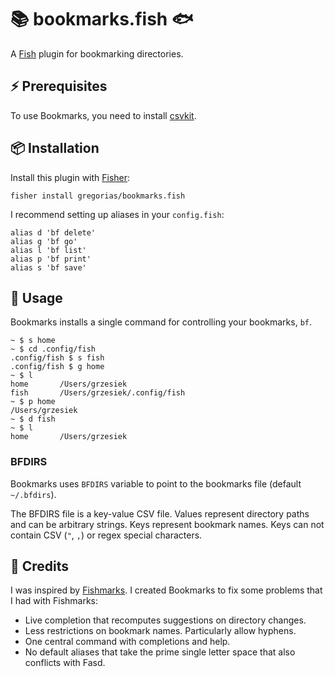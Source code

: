 # 📚 bookmarks.fish 🐟

A [Fish] plugin for bookmarking directories.

## ⚡️ Prerequisites

To use Bookmarks, you need to install [csvkit].

## 📦 Installation

Install this plugin with [Fisher][fisher]:

```fish
fisher install gregorias/bookmarks.fish
```

I recommend setting up aliases in your `config.fish`:

```fish
alias d 'bf delete'
alias g 'bf go'
alias l 'bf list'
alias p 'bf print'
alias s 'bf save'
```

## 🚀 Usage

Bookmarks installs a single command for controlling your bookmarks, `bf`.

```fish
~ $ s home
~ $ cd .config/fish
.config/fish $ s fish
.config/fish $ g home
~ $ l
home       /Users/grzesiek
fish       /Users/grzesiek/.config/fish
~ $ p home
/Users/grzesiek
~ $ d fish
~ $ l
home       /Users/grzesiek
```

### BFDIRS

Bookmarks uses `BFDIRS` variable to point to the bookmarks file
(default `~/.bfdirs`).

The BFDIRS file is a key-value CSV file. Values represent directory paths
and can be arbitrary strings. Keys represent bookmark names. Keys can not
contain CSV (`"`, `,`) or regex special characters.

## 🙏 Credits

I was inspired by [Fishmarks][fishmarks]. I created Bookmarks to fix some
problems that I had with Fishmarks:

* Live completion that recomputes suggestions on directory changes.
* Less restrictions on bookmark names. Particularly allow hyphens.
* One central command with completions and help.
* No default aliases that take the prime single letter space that also
  conflicts with Fasd.

[Fish]: https://fishshell.com/
[csvkit]: https://csvkit.readthedocs.io
[fisher]: https://github.com/jorgebucaran/fisher
[fishmarks]: https://github.com/techwizrd/fishmarks
